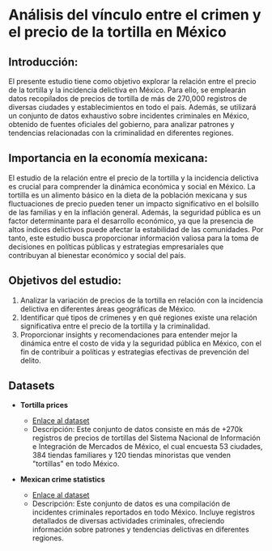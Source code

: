 # Análisis del vínculo entre el crimen y el precio de la tortilla en México


## Introducción:
El presente estudio tiene como objetivo explorar la relación entre el precio de la tortilla y la incidencia delictiva en México. Para ello, se emplearán datos recopilados de precios de tortilla de más de 270,000 registros de diversas ciudades y establecimientos en todo el país. Además, se utilizará un conjunto de datos exhaustivo sobre incidentes criminales en México, obtenido de fuentes oficiales del gobierno, para analizar patrones y tendencias relacionadas con la criminalidad en diferentes regiones.

## Importancia en la economía mexicana:
El estudio de la relación entre el precio de la tortilla y la incidencia delictiva es crucial para comprender la dinámica económica y social en México. La tortilla es un alimento básico en la dieta de la población mexicana y sus fluctuaciones de precio pueden tener un impacto significativo en el bolsillo de las familias y en la inflación general. Además, la seguridad pública es un factor determinante para el desarrollo económico, ya que la presencia de altos índices delictivos puede afectar la estabilidad de las comunidades. Por tanto, este estudio busca proporcionar información valiosa para la toma de decisiones en políticas públicas y estrategias empresariales que contribuyan al bienestar económico y social del país.

## Objetivos del estudio:
1. Analizar la variación de precios de la tortilla en relación con la incidencia delictiva en diferentes áreas geográficas de México.
2. Identificar qué tipos de crímenes y en qué regiones existe una relación significativa entre el precio de la tortilla y la criminalidad.
3. Proporcionar insights y recomendaciones para entender mejor la dinámica entre el costo de vida y la seguridad pública en México, con el fin de contribuir a políticas y estrategias efectivas de prevención del delito.

## Datasets

- **Tortilla prices**
  - [Enlace al dataset](https://www.kaggle.com/datasets/richave/tortilla-prices-in-mexico)
  - Descripción: Este conjunto de datos consiste en más de +270k registros de precios de tortillas del Sistema Nacional de Información e Integración de Mercados de México, el cual encuesta 53 ciudades, 384 tiendas familiares y 120 tiendas minoristas que venden "tortillas" en todo México.
  
- **Mexican crime statistics**
  - [Enlace al dataset](https://www.kaggle.com/datasets/elanderos/official-crime-stats-mexico-2015-2023)
  - Descripción: Este conjunto de datos es una compilación de incidentes criminales reportados en todo México. Incluye registros detallados de diversas actividades criminales, ofreciendo información sobre patrones y tendencias delictivas en diferentes regiones.

